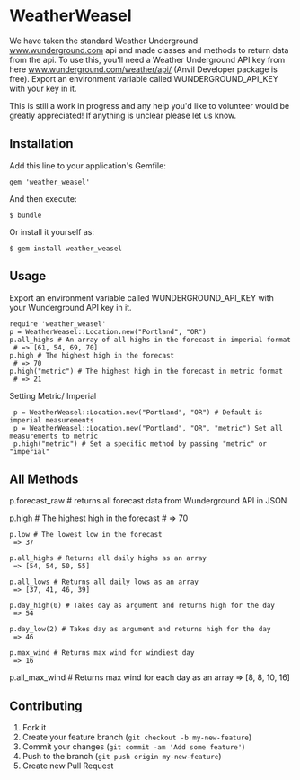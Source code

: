 # WeatherWeasel

We have taken the standard Weather Underground www.wunderground.com api and made classes and methods to return data from the api.  To use this, you'll need a Weather Underground API key from here www.wunderground.com/weather/api/ (Anvil Developer package is free).  Export an environment variable called WUNDERGROUND_API_KEY with your key in it.

This is still a work in progress and any help you'd like to volunteer would be greatly appreciated!  If anything is unclear please let us know.

## Installation

Add this line to your application's Gemfile:

    gem 'weather_weasel'

And then execute:

    $ bundle

Or install it yourself as:

    $ gem install weather_weasel

## Usage

Export an environment variable called WUNDERGROUND_API_KEY with your Wunderground API key in it.

	require 'weather_weasel'
	p = WeatherWeasel::Location.new("Portland", "OR")
	p.all_highs # An array of all highs in the forecast in imperial format
	 # => [61, 54, 69, 70]
	p.high # The highest high in the forecast
	 # => 70
	p.high("metric") # The highest high in the forecast in metric format
	 # => 21
	 
Setting Metric/ Imperial

	 p = WeatherWeasel::Location.new("Portland", "OR") # Default is imperial measurements
	 p = WeatherWeasel::Location.new("Portland", "OR", "metric") Set all measurements to metric
	 p.high("metric") # Set a specific method by passing "metric" or "imperial"
	 
## All Methods

  p.forecast_raw # returns all forecast data from Wunderground API in JSON
  
  p.high # The highest high in the forecast
	 # => 70
	 
	p.low # The lowest low in the forecast
	 => 37
	 
	p.all_highs # Returns all daily highs as an array
	 => [54, 54, 50, 55]
	 
	p.all_lows # Returns all daily lows as an array
	 => [37, 41, 46, 39]
	 
	p.day_high(0) # Takes day as argument and returns high for the day 
	 => 54 
	 
	p.day_low(2) # Takes day as argument and returns high for the day 
 	 => 46
 	  
	p.max_wind # Returns max wind for windiest day
	 => 16
  
  p.all_max_wind # Returns max wind for each day as an array
   => [8, 8, 10, 16] 
  
  
  
	 

## Contributing

1. Fork it
2. Create your feature branch (`git checkout -b my-new-feature`)
3. Commit your changes (`git commit -am 'Add some feature'`)
4. Push to the branch (`git push origin my-new-feature`)
5. Create new Pull Request

